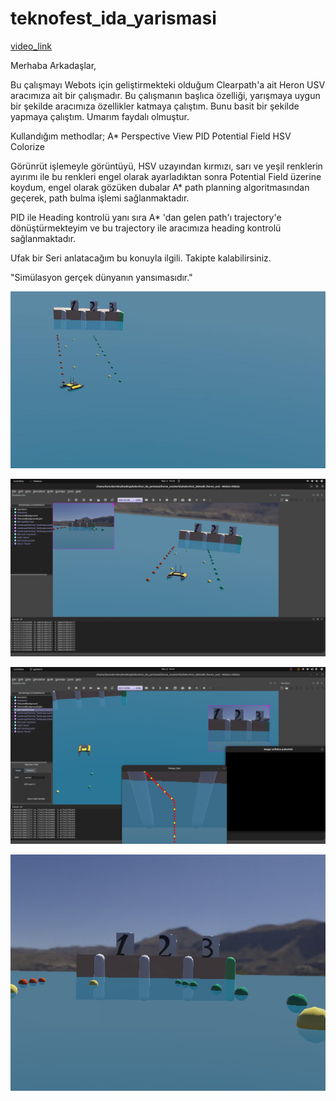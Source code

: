 # teknofest_ida_yarismasi

[video_link](https://youtu.be/VB5z4U7GiJE)

Merhaba Arkadaşlar,

Bu çalışmayı Webots için geliştirmekteki olduğum Clearpath'a ait Heron USV aracımıza ait bir çalışmadır.
Bu çalışmanın başlıca özelliği, yarışmaya uygun bir şekilde aracımıza özellikler katmaya çalıştım.
Bunu basit bir şekilde yapmaya çalıştım.
Umarım faydalı olmuştur.


Kullandığım methodlar;
A* 
Perspective View
PID
Potential Field
HSV Colorize

Görünrüt işlemeyle görüntüyü, HSV uzayından kırmızı, sarı ve yeşil renklerin ayırımı ile bu renkleri engel olarak ayarladıktan sonra  Potential Field üzerine koydum, engel olarak gözüken dubalar A* path planning algoritmasından geçerek, path bulma işlemi sağlanmaktadır.

PID ile Heading kontrolü yanı sıra A* 'dan gelen path'ı trajectory'e dönüştürmekteyim ve bu trajectory ile aracımıza heading kontrolü sağlanmaktadır.

Ufak bir Seri anlatacağım bu konuyla ilgili. Takipte kalabilirsiniz.

"Simülasyon gerçek dünyanın yansımasıdır."

![teknofest_2024](./assets/teknofest_2024_1.jpg)

![ss1](./assets/screenshot1.png)


![ss2](./assets/screenshot2.png)

![perspective](./assets/perpective.png)
